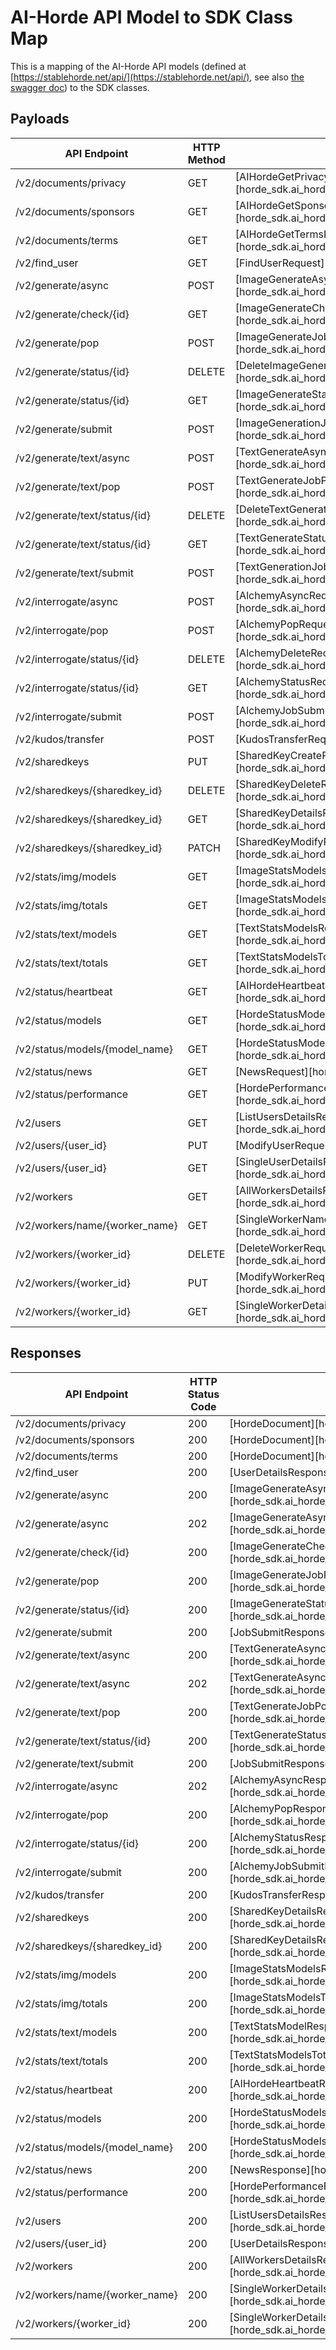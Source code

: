 # AI-Horde API Model to SDK Class Map
This is a mapping of the AI-Horde API models (defined at [https://stablehorde.net/api/](https://stablehorde.net/api/), see also [the swagger doc](https://stablehorde.net/api/swagger.json)) to the SDK classes.

## Payloads
| API Endpoint | HTTP Method | SDK Request Type |
| ------------ | ----------- | ---------------- |
| /v2/documents/privacy | GET | [AIHordeGetPrivacyPolicyRequest][horde_sdk.ai_horde_api.apimodels._documents.AIHordeGetPrivacyPolicyRequest] |
| /v2/documents/sponsors | GET | [AIHordeGetSponsorsRequest][horde_sdk.ai_horde_api.apimodels._documents.AIHordeGetSponsorsRequest] |
| /v2/documents/terms | GET | [AIHordeGetTermsRequest][horde_sdk.ai_horde_api.apimodels._documents.AIHordeGetTermsRequest] |
| /v2/find_user | GET | [FindUserRequest][horde_sdk.ai_horde_api.apimodels._find_user.FindUserRequest] |
| /v2/generate/async | POST | [ImageGenerateAsyncRequest][horde_sdk.ai_horde_api.apimodels.generate._async.ImageGenerateAsyncRequest] |
| /v2/generate/check/{id} | GET | [ImageGenerateCheckRequest][horde_sdk.ai_horde_api.apimodels.generate._check.ImageGenerateCheckRequest] |
| /v2/generate/pop | POST | [ImageGenerateJobPopRequest][horde_sdk.ai_horde_api.apimodels.generate._pop.ImageGenerateJobPopRequest] |
| /v2/generate/status/{id} | DELETE | [DeleteImageGenerateRequest][horde_sdk.ai_horde_api.apimodels.generate._status.DeleteImageGenerateRequest] |
| /v2/generate/status/{id} | GET | [ImageGenerateStatusRequest][horde_sdk.ai_horde_api.apimodels.generate._status.ImageGenerateStatusRequest] |
| /v2/generate/submit | POST | [ImageGenerationJobSubmitRequest][horde_sdk.ai_horde_api.apimodels.generate._submit.ImageGenerationJobSubmitRequest] |
| /v2/generate/text/async | POST | [TextGenerateAsyncRequest][horde_sdk.ai_horde_api.apimodels.generate.text._async.TextGenerateAsyncRequest] |
| /v2/generate/text/pop | POST | [TextGenerateJobPopRequest][horde_sdk.ai_horde_api.apimodels.generate.text._pop.TextGenerateJobPopRequest] |
| /v2/generate/text/status/{id} | DELETE | [DeleteTextGenerateRequest][horde_sdk.ai_horde_api.apimodels.generate.text._status.DeleteTextGenerateRequest] |
| /v2/generate/text/status/{id} | GET | [TextGenerateStatusRequest][horde_sdk.ai_horde_api.apimodels.generate.text._status.TextGenerateStatusRequest] |
| /v2/generate/text/submit | POST | [TextGenerationJobSubmitRequest][horde_sdk.ai_horde_api.apimodels.generate.text._submit.TextGenerationJobSubmitRequest] |
| /v2/interrogate/async | POST | [AlchemyAsyncRequest][horde_sdk.ai_horde_api.apimodels.alchemy._async.AlchemyAsyncRequest] |
| /v2/interrogate/pop | POST | [AlchemyPopRequest][horde_sdk.ai_horde_api.apimodels.alchemy._pop.AlchemyPopRequest] |
| /v2/interrogate/status/{id} | DELETE | [AlchemyDeleteRequest][horde_sdk.ai_horde_api.apimodels.alchemy._status.AlchemyDeleteRequest] |
| /v2/interrogate/status/{id} | GET | [AlchemyStatusRequest][horde_sdk.ai_horde_api.apimodels.alchemy._status.AlchemyStatusRequest] |
| /v2/interrogate/submit | POST | [AlchemyJobSubmitRequest][horde_sdk.ai_horde_api.apimodels.alchemy._submit.AlchemyJobSubmitRequest] |
| /v2/kudos/transfer | POST | [KudosTransferRequest][horde_sdk.ai_horde_api.apimodels._kudos.KudosTransferRequest] |
| /v2/sharedkeys | PUT | [SharedKeyCreateRequest][horde_sdk.ai_horde_api.apimodels._sharedkeys.SharedKeyCreateRequest] |
| /v2/sharedkeys/{sharedkey_id} | DELETE | [SharedKeyDeleteRequest][horde_sdk.ai_horde_api.apimodels._sharedkeys.SharedKeyDeleteRequest] |
| /v2/sharedkeys/{sharedkey_id} | GET | [SharedKeyDetailsRequest][horde_sdk.ai_horde_api.apimodels._sharedkeys.SharedKeyDetailsRequest] |
| /v2/sharedkeys/{sharedkey_id} | PATCH | [SharedKeyModifyRequest][horde_sdk.ai_horde_api.apimodels._sharedkeys.SharedKeyModifyRequest] |
| /v2/stats/img/models | GET | [ImageStatsModelsRequest][horde_sdk.ai_horde_api.apimodels._stats.ImageStatsModelsRequest] |
| /v2/stats/img/totals | GET | [ImageStatsModelsTotalRequest][horde_sdk.ai_horde_api.apimodels._stats.ImageStatsModelsTotalRequest] |
| /v2/stats/text/models | GET | [TextStatsModelsRequest][horde_sdk.ai_horde_api.apimodels._stats.TextStatsModelsRequest] |
| /v2/stats/text/totals | GET | [TextStatsModelsTotalRequest][horde_sdk.ai_horde_api.apimodels._stats.TextStatsModelsTotalRequest] |
| /v2/status/heartbeat | GET | [AIHordeHeartbeatRequest][horde_sdk.ai_horde_api.apimodels._status.AIHordeHeartbeatRequest] |
| /v2/status/models | GET | [HordeStatusModelsAllRequest][horde_sdk.ai_horde_api.apimodels._status.HordeStatusModelsAllRequest] |
| /v2/status/models/{model_name} | GET | [HordeStatusModelsSingleRequest][horde_sdk.ai_horde_api.apimodels._status.HordeStatusModelsSingleRequest] |
| /v2/status/news | GET | [NewsRequest][horde_sdk.ai_horde_api.apimodels._status.NewsRequest] |
| /v2/status/performance | GET | [HordePerformanceRequest][horde_sdk.ai_horde_api.apimodels._status.HordePerformanceRequest] |
| /v2/users | GET | [ListUsersDetailsRequest][horde_sdk.ai_horde_api.apimodels._users.ListUsersDetailsRequest] |
| /v2/users/{user_id} | PUT | [ModifyUserRequest][horde_sdk.ai_horde_api.apimodels._users.ModifyUserRequest] |
| /v2/users/{user_id} | GET | [SingleUserDetailsRequest][horde_sdk.ai_horde_api.apimodels._users.SingleUserDetailsRequest] |
| /v2/workers | GET | [AllWorkersDetailsRequest][horde_sdk.ai_horde_api.apimodels.workers._workers.AllWorkersDetailsRequest] |
| /v2/workers/name/{worker_name} | GET | [SingleWorkerNameDetailsRequest][horde_sdk.ai_horde_api.apimodels.workers._workers.SingleWorkerNameDetailsRequest] |
| /v2/workers/{worker_id} | DELETE | [DeleteWorkerRequest][horde_sdk.ai_horde_api.apimodels.workers._workers.DeleteWorkerRequest] |
| /v2/workers/{worker_id} | PUT | [ModifyWorkerRequest][horde_sdk.ai_horde_api.apimodels.workers._workers.ModifyWorkerRequest] |
| /v2/workers/{worker_id} | GET | [SingleWorkerDetailsRequest][horde_sdk.ai_horde_api.apimodels.workers._workers.SingleWorkerDetailsRequest] |


## Responses
| API Endpoint | HTTP Status Code | SDK Response Type |
| ------------ | ----------- | ----------------- |
| /v2/documents/privacy | 200 | [HordeDocument][horde_sdk.ai_horde_api.apimodels._documents.HordeDocument] |
| /v2/documents/sponsors | 200 | [HordeDocument][horde_sdk.ai_horde_api.apimodels._documents.HordeDocument] |
| /v2/documents/terms | 200 | [HordeDocument][horde_sdk.ai_horde_api.apimodels._documents.HordeDocument] |
| /v2/find_user | 200 | [UserDetailsResponse][horde_sdk.ai_horde_api.apimodels._users.UserDetailsResponse] |
| /v2/generate/async | 200 | [ImageGenerateAsyncDryRunResponse][horde_sdk.ai_horde_api.apimodels.generate._async.ImageGenerateAsyncDryRunResponse] |
| /v2/generate/async | 202 | [ImageGenerateAsyncResponse][horde_sdk.ai_horde_api.apimodels.generate._async.ImageGenerateAsyncResponse] |
| /v2/generate/check/{id} | 200 | [ImageGenerateCheckResponse][horde_sdk.ai_horde_api.apimodels.generate._check.ImageGenerateCheckResponse] |
| /v2/generate/pop | 200 | [ImageGenerateJobPopResponse][horde_sdk.ai_horde_api.apimodels.generate._pop.ImageGenerateJobPopResponse] |
| /v2/generate/status/{id} | 200 | [ImageGenerateStatusResponse][horde_sdk.ai_horde_api.apimodels.generate._status.ImageGenerateStatusResponse] |
| /v2/generate/submit | 200 | [JobSubmitResponse][horde_sdk.ai_horde_api.apimodels.base.JobSubmitResponse] |
| /v2/generate/text/async | 200 | [TextGenerateAsyncDryRunResponse][horde_sdk.ai_horde_api.apimodels.generate.text._async.TextGenerateAsyncDryRunResponse] |
| /v2/generate/text/async | 202 | [TextGenerateAsyncResponse][horde_sdk.ai_horde_api.apimodels.generate.text._async.TextGenerateAsyncResponse] |
| /v2/generate/text/pop | 200 | [TextGenerateJobPopResponse][horde_sdk.ai_horde_api.apimodels.generate.text._pop.TextGenerateJobPopResponse] |
| /v2/generate/text/status/{id} | 200 | [TextGenerateStatusResponse][horde_sdk.ai_horde_api.apimodels.generate.text._status.TextGenerateStatusResponse] |
| /v2/generate/text/submit | 200 | [JobSubmitResponse][horde_sdk.ai_horde_api.apimodels.base.JobSubmitResponse] |
| /v2/interrogate/async | 202 | [AlchemyAsyncResponse][horde_sdk.ai_horde_api.apimodels.alchemy._async.AlchemyAsyncResponse] |
| /v2/interrogate/pop | 200 | [AlchemyPopResponse][horde_sdk.ai_horde_api.apimodels.alchemy._pop.AlchemyPopResponse] |
| /v2/interrogate/status/{id} | 200 | [AlchemyStatusResponse][horde_sdk.ai_horde_api.apimodels.alchemy._status.AlchemyStatusResponse] |
| /v2/interrogate/submit | 200 | [AlchemyJobSubmitResponse][horde_sdk.ai_horde_api.apimodels.alchemy._submit.AlchemyJobSubmitResponse] |
| /v2/kudos/transfer | 200 | [KudosTransferResponse][horde_sdk.ai_horde_api.apimodels._kudos.KudosTransferResponse] |
| /v2/sharedkeys | 200 | [SharedKeyDetailsResponse][horde_sdk.ai_horde_api.apimodels._sharedkeys.SharedKeyDetailsResponse] |
| /v2/sharedkeys/{sharedkey_id} | 200 | [SharedKeyDetailsResponse][horde_sdk.ai_horde_api.apimodels._sharedkeys.SharedKeyDetailsResponse] |
| /v2/stats/img/models | 200 | [ImageStatsModelsResponse][horde_sdk.ai_horde_api.apimodels._stats.ImageStatsModelsResponse] |
| /v2/stats/img/totals | 200 | [ImageStatsModelsTotalResponse][horde_sdk.ai_horde_api.apimodels._stats.ImageStatsModelsTotalResponse] |
| /v2/stats/text/models | 200 | [TextStatsModelResponse][horde_sdk.ai_horde_api.apimodels._stats.TextStatsModelResponse] |
| /v2/stats/text/totals | 200 | [TextStatsModelsTotalResponse][horde_sdk.ai_horde_api.apimodels._stats.TextStatsModelsTotalResponse] |
| /v2/status/heartbeat | 200 | [AIHordeHeartbeatResponse][horde_sdk.ai_horde_api.apimodels._status.AIHordeHeartbeatResponse] |
| /v2/status/models | 200 | [HordeStatusModelsAllResponse][horde_sdk.ai_horde_api.apimodels._status.HordeStatusModelsAllResponse] |
| /v2/status/models/{model_name} | 200 | [HordeStatusModelsSingleResponse][horde_sdk.ai_horde_api.apimodels._status.HordeStatusModelsSingleResponse] |
| /v2/status/news | 200 | [NewsResponse][horde_sdk.ai_horde_api.apimodels._status.NewsResponse] |
| /v2/status/performance | 200 | [HordePerformanceResponse][horde_sdk.ai_horde_api.apimodels._status.HordePerformanceResponse] |
| /v2/users | 200 | [ListUsersDetailsResponse][horde_sdk.ai_horde_api.apimodels._users.ListUsersDetailsResponse] |
| /v2/users/{user_id} | 200 | [UserDetailsResponse][horde_sdk.ai_horde_api.apimodels._users.UserDetailsResponse] |
| /v2/workers | 200 | [AllWorkersDetailsResponse][horde_sdk.ai_horde_api.apimodels.workers._workers.AllWorkersDetailsResponse] |
| /v2/workers/name/{worker_name} | 200 | [SingleWorkerDetailsResponse][horde_sdk.ai_horde_api.apimodels.workers._workers.SingleWorkerDetailsResponse] |
| /v2/workers/{worker_id} | 200 | [SingleWorkerDetailsResponse][horde_sdk.ai_horde_api.apimodels.workers._workers.SingleWorkerDetailsResponse] |
